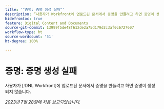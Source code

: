 ```yaml
---
title: '“증명: 증명 생성 실패”'
description: “사용자가 Workfront에 업로드된 문서에서 증명을 만들려고 하면 증명이 생성되지 않습니다.”
hidefromtoc: true
feature: Digital Content and Documents
source-git-commit: 13999f5de48f612de2a75d179d2c3af0c6727607
workflow-type: ht
source-wordcount: '51'
ht-degree: 100%

---
```



# 증명: 증명 생성 실패

<!--Wf and WFP TOCs-->

사용자가 [!DNL Workfront]에 업로드된 문서에서 증명을 만들려고 하면 증명이 생성되지 않습니다.

_2023년 7월 28일에 처음 보고되었습니다._

